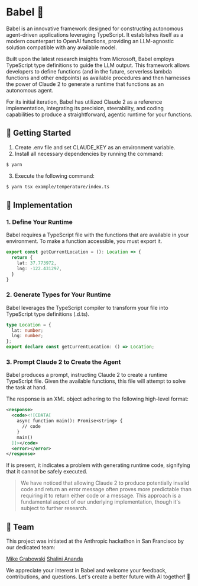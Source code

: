 # Babel 🗼

Babel is an innovative framework designed for constructing autonomous agent-driven applications leveraging TypeScript. It establishes itself as a modern counterpart to OpenAI functions, providing an LLM-agnostic solution compatible with any available model.

Built upon the latest research insights from Microsoft, Babel employs TypeScript type definitions to guide the LLM output. This framework allows developers to define functions (and in the future, serverless lambda functions and other endpoints) as available procedures and then harnesses the power of Claude 2 to generate a runtime that functions as an autonomous agent.

For its initial iteration, Babel has utilized Claude 2 as a reference implementation, integrating its precision, steerability, and coding capabilities to produce a straightforward, agentic runtime for your functions.

## 🚀 Getting Started

1. Create .env file and set CLAUDE_KEY as an environment variable.
2. Install all necessary dependencies by running the command:
```bash
$ yarn
``````
3. Execute the following command:
```bash
$ yarn tsx example/temperature/index.ts
```

## 🧩 Implementation

### 1. Define Your Runtime
Babel requires a TypeScript file with the functions that are available in your environment. To make a function accessible, you must export it.

```ts
export const getCurrentLocation = (): Location => {
  return {
    lat: 37.773972,
    lng: -122.431297,
  }
}
```

### 2. Generate Types for Your Runtime
Babel leverages the TypeScript compiler to transform your file into TypeScript type definitions (.d.ts).

```ts
type Location = {
  lat: number;
  lng: number;
};
export declare const getCurrentLocation: () => Location;
```

### 3. Prompt Claude 2 to Create the Agent
Babel produces a prompt, instructing Claude 2 to create a runtime TypeScript file. Given the available functions, this file will attempt to solve the task at hand.

The response is an XML object adhering to the following high-level format:

```xml
<response>
  <code><![CDATA[
    async function main(): Promise<string> {
      // code
    }
    main()
  ]]></code>
  <error></error>
</response>
```
If <error></error> is present, it indicates a problem with generating runtime code, signifying that it cannot be safely executed.

> We have noticed that allowing Claude 2 to produce potentially invalid code and return an error message often proves more predictable than requiring it to return either code or a message. This approach is a fundamental aspect of our underlying implementation, though it's subject to further research.

## 👥 Team

This project was initiated at the Anthropic hackathon in San Francisco by our dedicated team:

[Mike Grabowski](https://github.com/grabbou)
[Shalini Ananda](https://github.com/ShaliniAnandaPhD)

We appreciate your interest in Babel and welcome your feedback, contributions, and questions. Let's create a better future with AI together! 🎉
